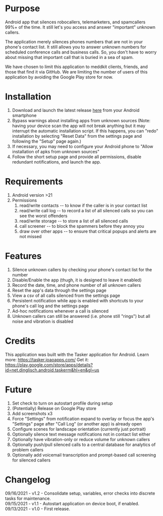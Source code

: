 # Purpose
Android app that silences robocallers, telemarketers, and spamcallers 99%+ of the time. It still let's you access and answer "important" unknown callers.

The application merely silences phones numbers that are not in your phone's contact list. It still allows you to answer unknown numbers for scheduled conference calls and business calls. So, you don't have to worry about missing that important call that is buried in a sea of spam.

We have chosen to limit this application to meddkit clients, friends, and those that find it via GitHub. We are limiting the number of users of this application by avoiding the Google Play store for now.
# Installation
1. Download and launch the latest release [here](https://github.com/jmtornetta/quietUnknownCallers/releases/latest) from your Android smartphone
2. Bypass warnings about installing apps from unknown sources (Note: having your device scan the app will not break anything but it may interrupt the automatic installation script. If this happens, you can "redo" installation by selecting "Reset Data" from the settings page and following the "Setup" page again.)
4. If necessary, you may need to configure your Android phone to "Allow installation of apks from unknown sources"
3. Follow the short setup page and provide all permissions, disable redundant notifications, and launch the app.
# Requirements
1. Android version >21
2. Permissions
    1. read/write contacts -- to know if the caller is in your contact list
    2. read/write call log -- to record a list of all silenced calls so you can see the worst offenders
    3. read/write storage -- to store a list of all silenced calls
    4. call screener -- to block the spammers before they annoy you
    5. draw over other apps -- to ensure that critical popups and alerts are not missed
# Features
1. Silence unknown callers by checking your phone's contact list for the number
2. Disable/Enable the app (thugh, it is designed to leave it enabled)
3. Record the date, time, and phone number of all unknown callers
4. Reset the app's data through the settings page
5. View a csv of all calls silenced from the settings page
6. Persistent notification while app is enabled with shortcuts to your phone's call log and the settings page
7. Ad-hoc notifications whenever a call is silenced
8. Unknown callers can still be answered (i.e. phone still "rings") but all noise and vibration is disabled
# Credits
This application was built with the Tasker application for Android.
Learn more: https://tasker.joaoapps.com/
Get it: https://play.google.com/store/apps/details?id=net.dinglisch.android.taskerm&hl=en&gl=us
# Future
1. Set check to turn on autostart profile during setup 
1. (Potentially) Release on Google Play store 
2. Add screenshots x3
3. Force "Settings" from notification expand to overlay or focus the app's "Settings" page after "Call Log" (or another app) is already open
4. Configure scenes for landscape orientation (currently just portrait)
5. Optionally silence text message notifications not in contact list either
6. Optionally have vibration-only or reduce volume for unknown callers 
7. Optionally push/pull silenced calls to a central database for analytics of problem callers
8. Optionally add voicemail transcription and prompt-based call screening for silenced callers
# Changelog
09/16/2021 - v1.2 - Consolidate setup, variables, error checks into discrete tasks for maintenance.  
09/15/2021 - v1.1 - Autostart application on device boot, if enabled.  
09/13/2021 - v1.0 - First release.
